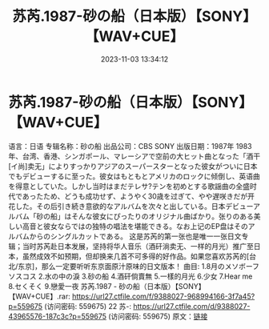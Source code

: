 ﻿---
title: 苏芮.1987-砂の船（日本版）【SONY】【WAV+CUE】
date: 2023-11-03 13:34:12
categories: WAV车载音乐、镜像
tags: 华语中文
---
# 苏芮.1987-砂の船（日本版）【SONY】【WAV+CUE】

语言：日语
专辑名称：砂の船
出品公司：CBS SONY
出版日期：1987年
1983年、台湾、香港、シンガポール、マレーシアで空前の大ヒット曲となった「酒干[イ尚]卖无」によりすっかりアジアのスーパースターとなった彼女がついに日本でもデビューするに至った。彼女はもともとアメリカのロックに倾倒し、英语曲を得意としていた。しかし当时はまだテレサ?テンを初めとする歌謡曲の全盛时代であったため、どうも成功せず、ようやく30歳を过ぎて、やや遅咲きだが开花した。その后引き続き意欲的なアルバムを次々と出している。日本デビューアルバム「砂の船」はそんな彼女にぴったりのオリジナル曲ばかり。张りのある美しい高音と彼女ならではの独特の唱法を堪能できる。なお上记のEP盘はそのアルバムからのシングルカットである。
这是苏芮的第一张也是唯一一张日文专辑；当时苏芮赴日本发展，坚持将华人音乐（酒矸淌卖无、一样的月光）推广至日本，虽然成效不如预期，但却换来几首不可多得的好作品。如果您喜欢苏芮的[台北/东京]，那么一定要听听东京面原汁原味的日文版本！
曲目:
1.8月の〤ソボーフソスコス
2.水の中の淚
3.砂の船
4.酒矸倘賣無
5.一樣的月光
6.少女
7.Hear me
8.セくそく
9.戀愛一夜
苏芮.1987 - 砂の船（日本版）【SONY】【WAV+CUE】.rar: https://url27.ctfile.com/f/9388027-968994166-3f7a45?p=559675
(访问密码: 559675)
22 苏-: https://url27.ctfile.com/d/9388027-43965576-187c3c?p=559675
(访问密码: 559675)
原文：[链接](https://blog.sina.com.cn/s/blog_1647c7e76010313pt.html)